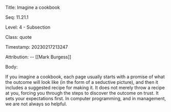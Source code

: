 Title:  Imagine a cookbook

Seq:    11.21.1

Level:  4 - Subsection

Class:  quote

Timestamp: 20230217213247

Attribution: -- [[Mark Burgess]]

Body:

If you imagine a cookbook, each page usually starts with a promise of what the outcome will look like (in the form of a seductive picture), and then it includes a suggested recipe for making it. It does not merely throw a recipe at you, forcing you through the steps to discover the outcome on trust. It sets your expectations first. In computer programming, and in management, we are not always so helpful.

